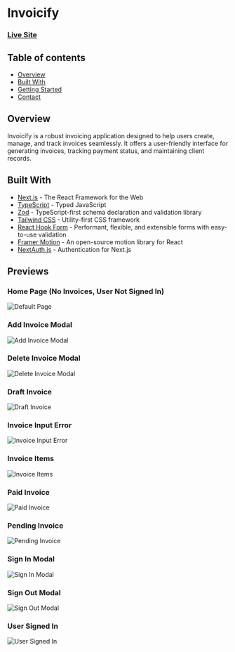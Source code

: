# Invoicify

### [Live Site](#)

## Table of contents

- [Overview](#overview)
- [Built With](#built-with)
- [Getting Started](#getting-started)
- [Contact](#contact)

## Overview

Invoicify is a robust invoicing application designed to help users create, manage, and track invoices seamlessly. It offers a user-friendly interface for generating invoices, tracking payment status, and maintaining client records.

## Built With

- [Next.js](https://nextjs.org/) - The React Framework for the Web
- [TypeScript](https://www.typescriptlang.org/) - Typed JavaScript
- [Zod](https://zod.dev/) - TypeScript-first schema declaration and validation library
- [Tailwind CSS](https://tailwindcss.com/) - Utility-first CSS framework
- [React Hook Form](https://react-hook-form.com/) - Performant, flexible, and extensible forms with easy-to-use validation
- [Framer Motion](https://www.framer.com/motion/) - An open-source motion library for React
- [NextAuth.js](https://next-auth.js.org/) - Authentication for Next.js

## Previews

### Home Page (No Invoices, User Not Signed In)
![Default Page](./public/preview/default-page.png)

### Add Invoice Modal
![Add Invoice Modal](./public/preview/add-invoice-modal.png)

### Delete Invoice Modal
![Delete Invoice Modal](./public/preview/delete-invoice-modal.png)

### Draft Invoice
![Draft Invoice](./public/preview/draft-invoice.png)

### Invoice Input Error
![Invoice Input Error](./public/preview/invoice-input-error.png)

### Invoice Items
![Invoice Items](./public/preview/invoice-items.png)

### Paid Invoice
![Paid Invoice](./public/preview/paid-invoice.png)

### Pending Invoice
![Pending Invoice](./public/preview/pending-invoice.png)

### Sign In Modal
![Sign In Modal](./public/preview/sign-in-modal.png)

### Sign Out Modal
![Sign Out Modal](./public/preview/sign-out-modal.png)

### User Signed In
![User Signed In](./public/preview/signed-in.png)

